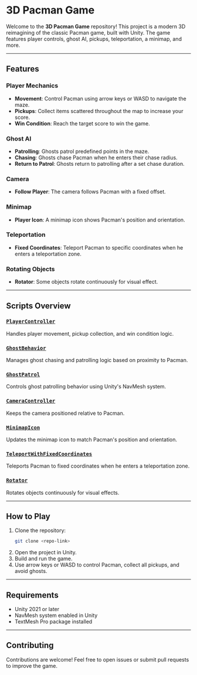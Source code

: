 # 3D Pacman Game

Welcome to the **3D Pacman Game** repository! This project is a modern 3D reimagining of the classic Pacman game, built with Unity. The game features player controls, ghost AI, pickups, teleportation, a minimap, and more.

---

## Features

### Player Mechanics
- **Movement**: Control Pacman using arrow keys or WASD to navigate the maze.
- **Pickups**: Collect items scattered throughout the map to increase your score.
- **Win Condition**: Reach the target score to win the game.

### Ghost AI
- **Patrolling**: Ghosts patrol predefined points in the maze.
- **Chasing**: Ghosts chase Pacman when he enters their chase radius.
- **Return to Patrol**: Ghosts return to patrolling after a set chase duration.

### Camera
- **Follow Player**: The camera follows Pacman with a fixed offset.

### Minimap
- **Player Icon**: A minimap icon shows Pacman's position and orientation.

### Teleportation
- **Fixed Coordinates**: Teleport Pacman to specific coordinates when he enters a teleportation zone.

### Rotating Objects
- **Rotator**: Some objects rotate continuously for visual effect.

---

## Scripts Overview

### [`PlayerController`](Assets/Scripts/PlayerController.cs)
Handles player movement, pickup collection, and win condition logic.

### [`GhostBehavior`](Assets/Scripts/GhostBehavior.cs)
Manages ghost chasing and patrolling logic based on proximity to Pacman.

### [`GhostPatrol`](Assets/Scripts/GhostPatrol.cs)
Controls ghost patrolling behavior using Unity's NavMesh system.

### [`CameraController`](Assets/Scripts/CameraController.cs)
Keeps the camera positioned relative to Pacman.

### [`MinimapIcon`](Assets/Scripts/PlayerIcon.cs)
Updates the minimap icon to match Pacman's position and orientation.

### [`TeleportWithFixedCoordinates`](Assets/Scripts/TeleportPlayer.cs)
Teleports Pacman to fixed coordinates when he enters a teleportation zone.

### [`Rotator`](Assets/Scripts/Rotator.cs)
Rotates objects continuously for visual effects.

---

## How to Play

1. Clone the repository:
   ```sh
   git clone <repo-link>
   ```
2. Open the project in Unity.
3. Build and run the game.
4. Use arrow keys or WASD to control Pacman, collect all pickups, and avoid ghosts.

---

## Requirements

- Unity 2021 or later
- NavMesh system enabled in Unity
- TextMesh Pro package installed

---

## Contributing

Contributions are welcome! Feel free to open issues or submit pull requests to improve the game.


